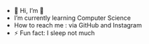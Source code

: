 - 👋 Hi, I’m 🐢
- I’m currently learning Computer Science
- How to reach me : via GitHub and Instagram
- ⚡ Fun fact: I sleep not much

<!---
tinletrongCS/tinletrongCS is a ✨ special ✨ repository because its `README.md` (this file) appears on your GitHub profile.
You can click the Preview link to take a look at your changes.
--->
